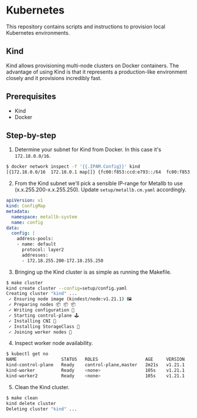 # Kubernetes
This repository contains scripts and instructions to provision local Kubernetes environments. 
## Kind

Kind allows provisioning multi-node clusters on Docker containers. The advantage of using Kind is that it represents a production-like environment closely and it provisions incredibly fast.

## Prerequisites
* Kind
* Docker

## Step-by-step
1. Determine your subnet for Kind from Docker. In this case it's ```172.18.0.0/16```. 
```bash
$ docker network inspect -f '{{.IPAM.Config}}' kind
[{172.18.0.0/16  172.18.0.1 map[]} {fc00:f853:ccd:e793::/64  fc00:f853:ccd:e793::1 map[]}]
```

2. From the Kind subnet we'll pick a sensible IP-range for Metallb to use (x.x.255.200-x.x.255.250). Update ```setup/metallb.cm.yaml``` accordingly.
```yaml
apiVersion: v1
kind: ConfigMap
metadata:
  namespace: metallb-system
  name: config
data:
  config: |
    address-pools:
    - name: default
      protocol: layer2
      addresses:
      - 172.18.255.200-172.18.255.250 
```
3. Bringing up the Kind cluster is as simple as running the Makefile.
```bash
$ make cluster
kind create cluster --config=setup/config.yaml
Creating cluster "kind" ...
 ✓ Ensuring node image (kindest/node:v1.21.1) 🖼
 ✓ Preparing nodes 📦 📦 📦  
 ✓ Writing configuration 📜 
 ✓ Starting control-plane 🕹️ 
 ✓ Installing CNI 🔌 
 ✓ Installing StorageClass 💾 
 ✓ Joining worker nodes 🚜 
```
4. Inspect worker node availability.
```bash
$ kubectl get no
NAME                 STATUS   ROLES                  AGE     VERSION
kind-control-plane   Ready    control-plane,master   2m21s   v1.21.1
kind-worker          Ready    <none>                 105s    v1.21.1
kind-worker2         Ready    <none>                 105s    v1.21.1
```
5. Clean the Kind cluster.
```bash
$ make clean
kind delete cluster
Deleting cluster "kind" ...
```